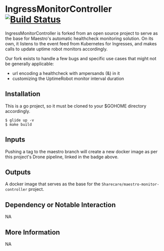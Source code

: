 # IngressMonitorController [![Build Status](https://drone.admin.sharecare.com/api/badges/Sharecare/IngressMonitorController/status.svg)](https://drone.admin.sharecare.com/Sharecare/IngressMonitorController)

IngressMonitorController is forked from an open source project to serve
as the base for Maestro's automatic healthcheck monitoring
solution. On its own, it listens to the event feed from Kubernetes for
Ingresses, and makes calls to update uptime robot monitors
accordingly.

Our fork exists to handle a few bugs and specific use cases that might
not be generally applicable:

- url encoding a healthcheck with ampersands (&) in it
- customizing the UptimeRobot monitor interval duration


## Installation

This is a go project, so it must be cloned to your $GOHOME directory
accordingly.

```
$ glide up -v
$ make build
```

## Inputs

Pushing a tag to the maestro branch will create a new docker image as
per this project's Drone pipeline, linked in the badge above.

## Outputs

A docker image that serves as the base for the
`Sharecare/maestro-monitor-controller` project.

## Dependency or Notable Interaction

NA

## More Information

NA
